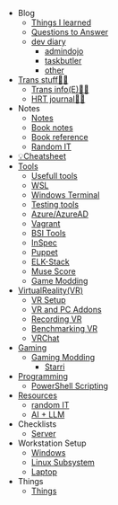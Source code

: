 - Blog
    - [Things I learned](blog/til/)
    - [Questions to Answer](blog/questions/)
    - [dev diary](blog/dev/)
        - [admindojo](blog/dev/admindojo.md)
        - [taskbutler](blog/dev/taskbutler.md)
        - [other](blog/dev/other.md)
- [Trans stuff🏳️‍⚧️](trans/)
    - [Trans info(E)🏳️‍⚧️](trans/)
    - [HRT journal🏳️‍⚧️](trans/HRT_E_Journal.md)
- Notes
    - [Notes](notes/)
    - [Book notes](booknotes/)
    - [Book reference](booknotes/books.md)
    - [Random IT](notes/random_computer.md)
- [💡Cheatsheet](cheatsheet/)
- [Tools](tools/)
    - [Usefull tools](tools/)
    - [WSL](tools/WSL.md)
    - [Windows Terminal](tools/WindowsTerminal.md)
    - [Testing tools](tools/testing.md)
    - [Azure/AzureAD](tools/azure.md)
    - [Vagrant](tools/vagrant.md)
    - [BSI Tools](tools/bsi.md)
    - [InSpec](tools/inspec.md)
    - [Puppet](tools/puppet.md)
    - [ELK-Stack](tools/elk_logstash.md)
    - [Muse Score](tools/MuseScore.md)
    - [Game Modding](tools/gaming_modding.md)
- [VirtualReality(VR)](VirtualReality(VR)/setup/)
    - [VR Setup](VirtualReality(VR)/setup/)
    - [VR and PC Addons](VirtualReality(VR)/setup/VR-and-PC-Addons.md)
    - [Recording VR](VirtualReality(VR)/recording/)
    - [Benchmarking VR](VirtualReality(VR)/benchmarking/)
    - [VRChat](VirtualReality(VR)/vrchat/)
- [Gaming](gaming/)
    - [Gaming Modding](gaming/modding/)
        - [Starri](gaming/modding/starri.md)
- [Programming](programming/)
    - [PowerShell Scripting](programming/PowerShell_Scripting.md)
- [Resources](resources/)
    - [random IT](resources/)
    - [AI + LLM](resources/ai_llm.md)
- Checklists
    - [Server](checklists/server.md)
- Workstation Setup
    - [Windows](setup/)
    - [Linux Subsystem](setup/windows/linuxSubsystem/)
    - [Laptop](setup/windows/laptop/)
- Things
    - [Things](things/)
